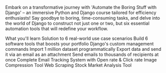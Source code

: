 Embark on a transformative journey with 'Automate the Boring Stuff with Django' – an immersive Python and Django course tailored for efficiency enthusiasts! Say goodbye to boring, time-consuming tasks, and delve into the world of Django to construct not just one or two, but six essential automation tools that will redefine your workflow.

What you'll learn
Solution to 6 real-world use case scenarios
Build 6 software tools that boosts your portfolio
Django's custom management commands
Import 1 million dataset programmatically
Export data and send it via an email as an attachment
Send emails to thousands of recipients at once
Complete Email Tracking System with Open rate & Click rate
Image Compression Tool
Web Scraping
Stock Market Analysis Tool
